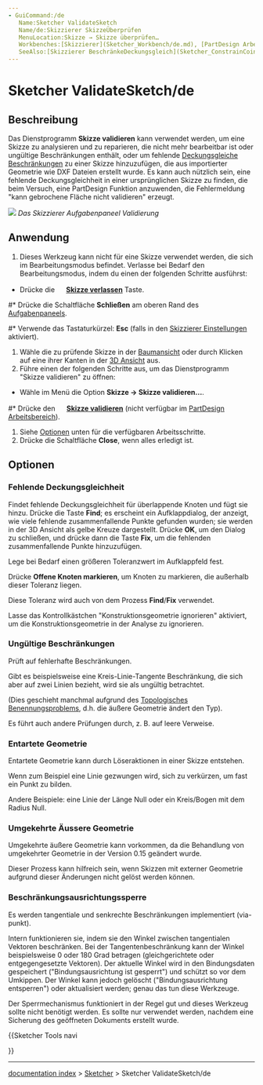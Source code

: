 ```yaml
---
- GuiCommand:/de
   Name:Sketcher ValidateSketch
   Name/de:Skizzierer SkizzeÜberprüfen
   MenuLocation:Skizze → Skizze überprüfen…
   Workbenches:[Skizzierer](Sketcher_Workbench/de.md), [PartDesign Arbeitsbereich](PartDesign_Workbench/de.md)
   SeeAlso:[Skizzierer BeschränkeDeckungsgleich](Sketcher_ConstrainCoincident/de.md), [Topologisches Benennungsproblem](Topological_naming_problem/de.md)
---
```


# Sketcher ValidateSketch/de

## Beschreibung

Das Dienstprogramm **Skizze validieren** kann verwendet werden, um eine Skizze zu analysieren und zu reparieren, die nicht mehr bearbeitbar ist oder ungültige Beschränkungen enthält, oder um fehlende [Deckungsgleiche Beschränkungen](Sketcher_ConstrainCoincident/de.md) zu einer Skizze hinzuzufügen, die aus importierter Geometrie wie DXF Dateien erstellt wurde. Es kann auch nützlich sein, eine fehlende Deckungsgleichheit in einer ursprünglichen Skizze zu finden, die beim Versuch, eine PartDesign Funktion anzuwenden, die Fehlermeldung \"kann gebrochene Fläche nicht validieren\" erzeugt.

![](images/Sketcher_ValidateSketch_taskpanel.png ) 
*Das Skizzierer Aufgabenpaneel Validierung*

## Anwendung

1.  Dieses Werkzeug kann nicht für eine Skizze verwendet werden, die sich im Bearbeitungsmodus befindet. Verlasse bei Bedarf den Bearbeitungsmodus, indem du einen der folgenden Schritte ausführst:

-   Drücke die **<img src=images/Sketcher_LeaveSketch.svg style="width:16px"> [Skizze verlassen](Sketcher_LeaveSketch/de.md)** Taste.

\#\* Drücke die Schaltfläche **Schließen** am oberen Rand des [Aufgabenpaneels](Task_panel/de.md).

\#\* Verwende das Tastaturkürzel: **Esc** (falls in den [Skizzierer Einstellungen](Sketcher_Preferences/de#Allgemein.md) aktiviert).

1.  Wähle die zu prüfende Skizze in der [Baumansicht](Tree_view/de.md) oder durch Klicken auf eine ihrer Kanten in der [3D Ansicht](3D_view/de.md) aus.
2.  Führe einen der folgenden Schritte aus, um das Dienstprogramm \"Skizze validieren\" zu öffnen:

-   Wähle im Menü die Option **Skizze → Skizze validieren...**.

\#\* Drücke den **<img src="images/Sketcher_ValidateSketch.svg" width=16px> [Skizze validieren](Sketcher_ValidateSketch/de.md)** (nicht verfügbar im [PartDesign Arbeitsbereich](PartDesign_Workbench/de.md)).

1.  Siehe [Optionen](#Optionen.md) unten für die verfügbaren Arbeitsschritte.
2.  Drücke die Schaltfläche **Close**, wenn alles erledigt ist.

## Optionen

### Fehlende Deckungsgleichheit 

Findet fehlende Deckungsgleichheit für überlappende Knoten und fügt sie hinzu. Drücke die Taste **Find**; es erscheint ein Aufklappdialog, der anzeigt, wie viele fehlende zusammenfallende Punkte gefunden wurden; sie werden in der 3D Ansicht als gelbe Kreuze dargestellt. Drücke **OK**, um den Dialog zu schließen, und drücke dann die Taste **Fix**, um die fehlenden zusammenfallende Punkte hinzuzufügen.

Lege bei Bedarf einen größeren Toleranzwert im Aufklappfeld fest.

Drücke **Offene Knoten markieren**, um Knoten zu markieren, die außerhalb dieser Toleranz liegen.

Diese Toleranz wird auch von dem Prozess **Find**/**Fix** verwendet.

Lasse das Kontrollkästchen \"Konstruktionsgeometrie ignorieren\" aktiviert, um die Konstruktionsgeometrie in der Analyse zu ignorieren.

### Ungültige Beschränkungen 

Prüft auf fehlerhafte Beschränkungen.

Gibt es beispielsweise eine Kreis-Linie-Tangente Beschränkung, die sich aber auf zwei Linien bezieht, wird sie als ungültig betrachtet.

(Dies geschieht manchmal aufgrund des [Topologisches Benennungsproblems](Topological_naming_problem/de.md), d.h. die äußere Geometrie ändert den Typ).

Es führt auch andere Prüfungen durch, z. B. auf leere Verweise.

### Entartete Geometrie 

Entartete Geometrie kann durch Löseraktionen in einer Skizze entstehen.

Wenn zum Beispiel eine Linie gezwungen wird, sich zu verkürzen, um fast ein Punkt zu bilden.

Andere Beispiele: eine Linie der Länge Null oder ein Kreis/Bogen mit dem Radius Null.

### Umgekehrte Äussere Geometrie 

Umgekehrte äußere Geometrie kann vorkommen, da die Behandlung von umgekehrter Geometrie in der Version 0.15 geändert wurde.

Dieser Prozess kann hilfreich sein, wenn Skizzen mit externer Geometrie aufgrund dieser Änderungen nicht gelöst werden können.

### Beschränkungsausrichtungssperre

Es werden tangentiale und senkrechte Beschränkungen implementiert (via-punkt).

Intern funktionieren sie, indem sie den Winkel zwischen tangentialen Vektoren beschränken. Bei der Tangentenbeschränkung kann der Winkel beispielsweise 0 oder 180 Grad betragen (gleichgerichtete oder entgegengesetzte Vektoren). Der aktuelle Winkel wird in den Bindungsdaten gespeichert (\"Bindungsausrichtung ist gesperrt\") und schützt so vor dem Umkippen. Der Winkel kann jedoch gelöscht (\"Bindungsausrichtung entsperren\") oder aktualisiert werden; genau das tun diese Werkzeuge.

Der Sperrmechanismus funktioniert in der Regel gut und dieses Werkzeug sollte nicht benötigt werden. Es sollte nur verwendet werden, nachdem eine Sicherung des geöffneten Dokuments erstellt wurde.





{{Sketcher Tools navi

}}

---
[documentation index](../README.md) > [Sketcher](Sketcher_Workbench.md) > Sketcher ValidateSketch/de
